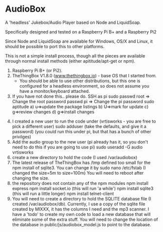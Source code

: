 # AudioBox
A 'headless' Jukebox/Audio Player based on Node and LiquidSoap.

Specifically designed and tested on a Raspberry Pi B+ and a Raspberry Pi2

Since Node and LiquidSoap are available for Windows, OS/X and Linux, it should be possible to port this to other platforms.

This is not a simple install process, though all the pieces are available through normal install methods (either apititude/apt-get or npm).

1. Raspberry Pi B+ (or Pi2).
2. TheThingBox V1.8.0 (www.thethingbox.io) - base OS that I started from.  
   * You should be able to use other distributions, but this one is configured for a headless environment, so does not assume you have a monitor/keyboard attached.
3. If you have not done this.. please do.
   SSH as pi
   sudo passwd root => Change the root password
   passwd pi => Change the pi password
   sudo aptitude
	a) u=>update the package listings
	b) U=>mark for update
	c) g=>review changes
	d) g=>install changes
4) I created a new user to run the code under (vrtisworks - you are free to pick a different user)
   sudo adduser <user>
   (take the defaults, and give it a password)
   (you could run this under pi, but that has a bunch of other privilges)
5) Add the audio group to the new user (pi already has it, so you don't need to do this if you are going to use pi)
   sudo useradd -G audio vrtisworks
6) create a new directory to hold the code (I used /var/audiobox)
7) The latest release of TheThingBox has /tmp defined too small for the npm install of sqlite3.
   You can change it by sudo nano /etc/fstab (I changed the size=5m to size=100m)
   You will need to reboot after changing the size.
8) the repository does not contain any of the npm modules
   npm install express
   npm install socket.io 	(this will run 'a while')
   npm install sqlite3		(this will run a little longer)
   npm install telnet-client
9) You will need to create a directory to hold the SQLITE database file (I created /var/audiobox/db).
   Currently, I use a copy of the sqlite file created by MIXXX, it has the columns I need and the mp3
   scanner.
   I have a 'todo' to create my own code to load a new database that will eliminate some of the extra stuff.
   You will need to change the location of the database in public/js/audiobox_model.js to point to the database.
